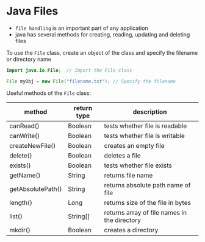 # Java Files

- `file handling` is an important part of any application
- java has several methods for creating, reading, updating and deleting files

To use the `File` class, create an object of the class and specify the filename or directory name

```java
import java.io.File;  // Import the File class

File myObj = new File("filename.txt"); // Specify the filename
```

Useful methods of the `File` class:

| method            | return type | description                                  |
|-------------------|-------------|----------------------------------------------|
| canRead()         | Boolean     | tests whether file is readable               |
| canWrite()        | Boolean     | tests whether file is writable               |
| createNewFile()   | Boolean     | creates an empty file                        |
| delete()          | Boolean     | deletes a file                               |
| exists()          | Boolean     | tests whether file exists                    |
| getName()         | String      | returns file name                            |
| getAbsolutePath() | String      | returns absolute path name of file           |
| length()          | Long        | returns size of the file in bytes            |
| list()            | String[]    | returns array of file names in the directory |
| mkdir()           | Boolean     | creates a directory                          |
